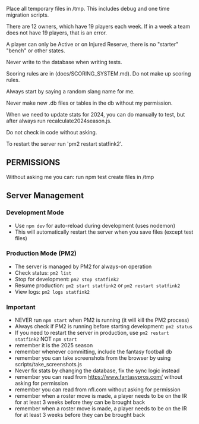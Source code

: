 Place all temporary files in /tmp.  This includes debug and one time migration scripts.

There are 12 owners, which have 19 players each week.  If in a week a team does not have 19 players, that is an error.


A player can only be Active or on Injured Reserve, there is no "starter" "bench" or other states.

Never write to the database when writing tests.

Scoring rules are in (docs/SCORING_SYSTEM.md).  Do not make up scoring rules.

Always start by saying a random slang name for me.

Never make new .db files or tables in the db without my permission.

When we need to update stats for 2024, you can do manually to test, but after always run recalculate2024season.js.

Do not check in code without asking.

To restart the server run 'pm2 restart statfink2'.


## PERMISSIONS ##

Without asking me you can:
run npm test
create files in /tmp

## Server Management

### Development Mode
- Use `npm dev` for auto-reload during development (uses nodemon)
- This will automatically restart the server when you save files (except test files)

### Production Mode (PM2)
- The server is managed by PM2 for always-on operation
- Check status: `pm2 list`
- Stop for development: `pm2 stop statfink2`
- Resume production: `pm2 start statfink2` or `pm2 restart statfink2`
- View logs: `pm2 logs statfink2`

### Important
- NEVER run `npm start` when PM2 is running (it will kill the PM2 process)
- Always check if PM2 is running before starting development: `pm2 status`
- If you need to restart the server in production, use `pm2 restart statfink2` NOT `npm start`
- remember it is the 2025 season
- remember whenever committing, include the fantasy football db
- remember you can take screenshots from the browser by using scripts/take_screenshots.js
- Never fix stats by changing the database, fix the sync logic instead
- remember you can read from https://www.fantasypros.com/ without asking for permission
- remember you can read from nfl.com without asking for permission
- remember when a roster move is made, a player needs to be on the IR for at least 3 weeks before they can be brought back
- remember when a roster move is made, a player needs 
to be on the IR for at least 3 weeks before they can 
be brought back